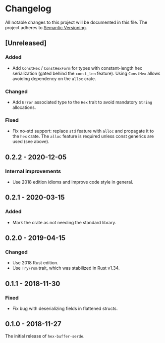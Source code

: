 # Changelog

All notable changes to this project will be documented in this file.
The project adheres to [Semantic Versioning](http://semver.org/spec/v2.0.0.html).

## [Unreleased]

### Added

- Add `ConstHex` / `ConstHexForm` for types with constant-length
  hex serialization (gated behind the `const_len` feature).
  Using `ConstHex` allows avoiding dependency on the `alloc` crate.

### Changed

- Add `Error` associated type to the `Hex` trait to avoid mandatory `String`
  allocations.

### Fixed

- Fix no-std support: replace `std` feature with `alloc` and propagate it
  to the `hex` crate. The `alloc` feature is required unless const generics
  are used (see above).

## 0.2.2 - 2020-12-05

### Internal improvements

- Use 2018 edition idioms and improve code style in general.

## 0.2.1 - 2020-03-15

### Added

- Mark the crate as not needing the standard library.

## 0.2.0 - 2019-04-15

### Changed

- Use 2018 Rust edition.
- Use `TryFrom` trait, which was stabilized in Rust v1.34.

## 0.1.1 - 2018-11-30

### Fixed

- Fix bug with deserializing fields in flattened structs.

## 0.1.0 - 2018-11-27

The initial release of `hex-buffer-serde`.
